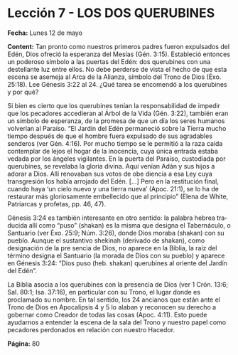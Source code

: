 # Lección 7 - LOS DOS QUERUBINES

**Fecha:** Lunes 12 de mayo

**Content:**
Tan pronto como nuestros primeros padres fueron expulsados del Edén, Dios
ofreció la esperanza del Mesías (Gén. 3:15). Estableció entonces un poderoso
símbolo a las puertas del Edén: dos querubines con una destellante luz entre
ellos. No debe perderse de vista el hecho de que esta escena se asemeja al Arca
de la Alianza, símbolo del Trono de Dios (Éxo. 25:18).
Lee Génesis 3:22 al 24. ¿Qué tarea se encomendó a los querubines y por qué?

Si bien es cierto que los querubines tenían la responsabilidad de impedir
que los pecadores accedieran al Árbol de la Vida (Gén. 3:22), también eran un
símbolo de esperanza, de la promesa de que un día los seres humanos volverían
al Paraíso. “El Jardín del Edén permaneció sobre la Tierra mucho tiempo después
de que el hombre fuera expulsado de sus agradables senderos (ver Gén. 4:16).
Por mucho tiempo se le permitió a la raza caída contemplar de lejos el hogar
de la inocencia, cuya única entrada estaba vedada por los ángeles vigilantes.
En la puerta del Paraíso, custodiada por querubines, se revelaba la gloria divina.
Aquí venían Adán y sus hijos a adorar a Dios. Allí renovaban sus votos de obe­
diencia a esa Ley cuya transgresión los había arrojado del Edén. [...] Pero en la
restitución final, cuando haya ‘un cielo nuevo y una tierra nueva’ (Apoc. 21:1),
se lo ha de restaurar más gloriosamente embellecido que al principio” (Elena
de White, Patriarcas y profetas, pp. 46, 47).

Génesis 3:24 es también interesante en otro sentido: la palabra hebrea tra­
ducida allí como “puso” (shakan) es la misma que designa el Tabernáculo, o
Santuario (ver Éxo. 25:9; Núm. 3:26), donde Dios moraba (shakan) con su pueblo.
Aunque el sustantivo shekinah (derivado de shakan), como designación de la pre­
sencia de Dios, no aparece en la Biblia, la raíz del término designa el Santuario
(la morada de Dios con su pueblo) y aparece en Génesis 3:24: “Dios puso (heb.
shakan) querubines al oriente del Jardín del Edén”.

La Biblia asocia a los querubines con la presencia de Dios (ver 1 Crón. 13:6;
Sal. 80:1; Isa. 37:16), en particular con su Trono, el lugar donde es proclamado
su nombre. En tal sentido, los 24 ancianos que están ante el Trono de Dios en
Apocalipsis 4 y 5 lo alaban y reconocen su derecho a gobernar como Creador
de todas las cosas (Apoc. 4:11). Esto puede ayudarnos a entender la escena de
la sala del Trono y nuestro papel como pecadores perdonados en relación con
nuestro Hacedor.

**Página:** 80
